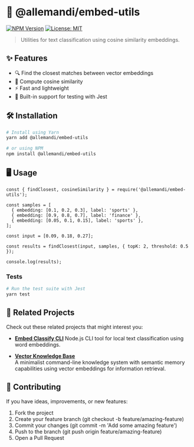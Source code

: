 # 📖 @allemandi/embed-utils

[![NPM Version](https://img.shields.io/npm/v/@allemandi/embed-utils)](https://www.npmjs.com/package/@allemandi/embed-utils)
[![License: MIT](https://img.shields.io/badge/License-MIT-yellow.svg)](https://github.com/allemandi/embed-utils/blob/main/LICENSE)

> Utilities for text classification using cosine similarity embeddings.

## ✨ Features

- 🔍 Find the closest matches between vector embeddings
- 📐 Compute cosine similarity
- ⚡ Fast and lightweight
- 🧪 Built-in support for testing with Jest

## 🛠️ Installation
```bash
# Install using Yarn
yarn add @allemandi/embed-utils

# or using NPM
npm install @allemandi/embed-utils
```

## 🖥️ Usage
```
const { findClosest, cosineSimilarity } = require('@allemandi/embed-utils');

const samples = [
  { embedding: [0.1, 0.2, 0.3], label: 'sports' },
  { embedding: [0.9, 0.8, 0.7], label: 'finance' },
  { embedding: [0.05, 0.1, 0.15], label: 'sports' },
];

const input = [0.09, 0.18, 0.27];

const results = findClosest(input, samples, { topK: 2, threshold: 0.5 });

console.log(results);
```


### Tests
```bash
# Run the test suite with Jest
yarn test 
```

## 🔗 Related Projects
Check out these related projects that might interest you:
- **[Embed Classify CLI](https://github.com/allemandi/embed-classify-cli)**
  Node.js CLI tool for local text classification using word embeddings.

- **[Vector Knowledge Base](https://github.com/allemandi/vector-knowledge-base)**  
  A minimalist command-line knowledge system with semantic memory capabilities using vector embeddings for information retrieval.


## 🤝 Contributing
If you have ideas, improvements, or new features:

1. Fork the project
2. Create your feature branch (git checkout -b feature/amazing-feature)
3. Commit your changes (git commit -m 'Add some amazing feature')
4. Push to the branch (git push origin feature/amazing-feature)
5. Open a Pull Request